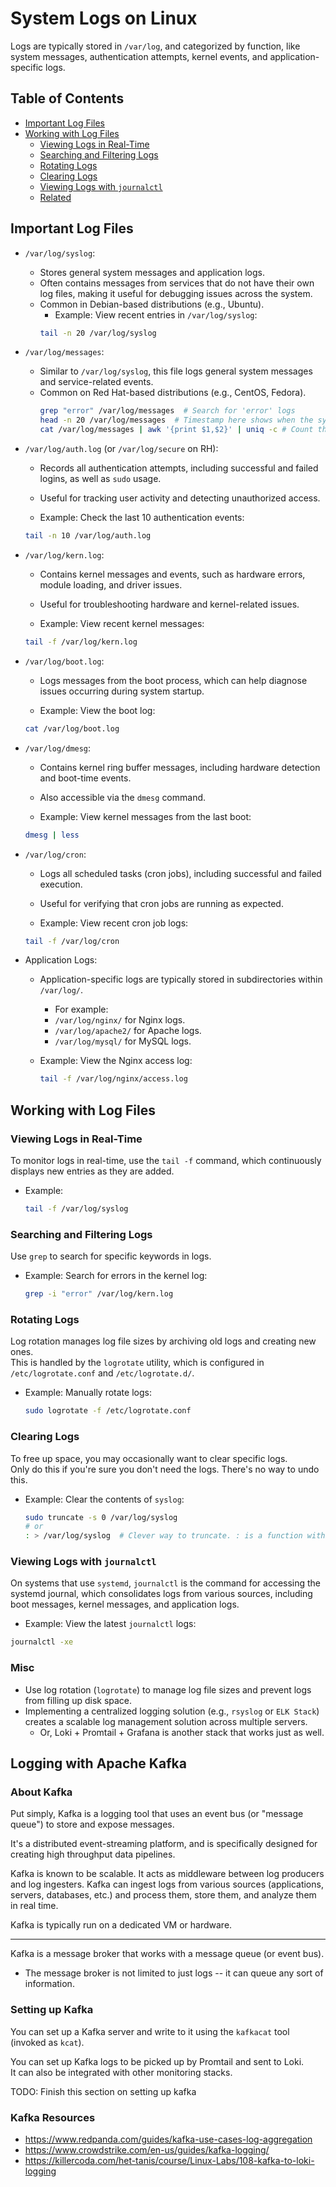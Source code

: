 

# System Logs on Linux


Logs are typically stored in `/var/log`, and categorized by function, like system 
messages, authentication attempts, kernel events, and application-specific logs.  

## Table of Contents
* [Important Log Files](#important-log-files) 
* [Working with Log Files](#working-with-log-files) 
    * [Viewing Logs in Real-Time](#viewing-logs-in-real-time) 
    * [Searching and Filtering Logs](#searching-and-filtering-logs) 
    * [Rotating Logs](#rotating-logs) 
    * [Clearing Logs](#clearing-logs) 
    * [Viewing Logs with `journalctl`](#viewing-logs-with-journalctl) 
    * [Related](#related) 


## Important Log Files

* `/var/log/syslog`:
     * Stores general system messages and application logs.
     * Often contains messages from services that do not have their own log files, making it useful for debugging issues across the system.
     * Common in Debian-based distributions (e.g., Ubuntu).
       * Example: View recent entries in `/var/log/syslog`:
        ```bash
        tail -n 20 /var/log/syslog
        ```

* `/var/log/messages`:
    * Similar to `/var/log/syslog`, this file logs general system messages and service-related events.
    * Common on Red Hat-based distributions (e.g., CentOS, Fedora).
      ```bash
      grep "error" /var/log/messages  # Search for 'error' logs
      head -n 20 /var/log/messages  # Timestamp here shows when the system booted up last
      cat /var/log/messages | awk '{print $1,$2}' | uniq -c # Count the number of daily entries
      ```


* `/var/log/auth.log` (or `/var/log/secure` on RH):
    * Records all authentication attempts, including successful and failed logins, as well as `sudo` usage.
    * Useful for tracking user activity and detecting unauthorized access.
  
    * Example: Check the last 10 authentication events:
  ```bash
  tail -n 10 /var/log/auth.log
  ```

* `/var/log/kern.log`:
    * Contains kernel messages and events, such as hardware errors, module loading, and driver issues.
    * Useful for troubleshooting hardware and kernel-related issues.
  
    * Example: View recent kernel messages:
  ```bash
  tail -f /var/log/kern.log
  ```

* `/var/log/boot.log`:
    * Logs messages from the boot process, which can help diagnose issues occurring during system startup.
  
    * Example: View the boot log:
  ```bash
  cat /var/log/boot.log
  ```

* `/var/log/dmesg`:
    * Contains kernel ring buffer messages, including hardware detection and boot-time events.
    * Also accessible via the `dmesg` command.
  
    * Example: View kernel messages from the last boot:
  ```bash
  dmesg | less
  ```

* `/var/log/cron`:
    * Logs all scheduled tasks (cron jobs), including successful and failed execution.
    * Useful for verifying that cron jobs are running as expected.
  
    * Example: View recent cron job logs:
  ```bash
  tail -f /var/log/cron
  ```

* Application Logs:
    * Application-specific logs are typically stored in subdirectories within `/var/log/`.  
        * For example:
        * `/var/log/nginx/` for Nginx logs.
        * `/var/log/apache2/` for Apache logs.
        * `/var/log/mysql/` for MySQL logs.

    * Example: View the Nginx access log:
      ```bash
      tail -f /var/log/nginx/access.log
      ```

## Working with Log Files

### Viewing Logs in Real-Time
To monitor logs in real-time, use the `tail -f` command, which continuously displays new entries as they are added.

* Example:
  ```bash
  tail -f /var/log/syslog
  ```

### Searching and Filtering Logs
Use `grep` to search for specific keywords in logs.

* Example: Search for errors in the kernel log:
  ```bash
  grep -i "error" /var/log/kern.log
  ```

### Rotating Logs
Log rotation manages log file sizes by archiving old logs and creating new ones.  
This is handled by the `logrotate` utility, which is configured in `/etc/logrotate.conf` and `/etc/logrotate.d/`.

* Example: Manually rotate logs:
  ```bash
  sudo logrotate -f /etc/logrotate.conf
  ```

### Clearing Logs
To free up space, you may occasionally want to clear specific logs.  
Only do this if you're sure you don't need the logs. There's no way to undo this.  

* Example: Clear the contents of `syslog`:
  ```bash
  sudo truncate -s 0 /var/log/syslog
  # or
  : > /var/log/syslog  # Clever way to truncate. : is a function with no output.
  ```

### Viewing Logs with `journalctl`
On systems that use `systemd`, `journalctl` is the command for accessing the systemd journal, which consolidates logs from various sources, including boot messages, kernel messages, and application logs.

* Example: View the latest `journalctl` logs:
```bash
journalctl -xe
```

### Misc
* Use log rotation (`logrotate`) to manage log file sizes and prevent logs from filling up disk space.
* Implementing a centralized logging solution (e.g., `rsyslog` or `ELK Stack`) 
  creates a scalable log management solution across multiple servers.
    - Or, Loki + Promtail + Grafana is another stack that works just as well.  

## Logging with Apache Kafka

### About Kafka
Put simply, Kafka is a logging tool that uses an event bus (or "message queue") to 
store and expose messages.  

It's a distributed event-streaming platform, and is specifically designed for
creating high throughput data pipelines.  

Kafka is known to be scalable. It acts as middleware between log producers and log
ingesters. Kafka can ingest logs from various sources (applications, servers,
databases, etc.) and process them, store them, and analyze them in real time.  

Kafka is typically run on a dedicated VM or hardware.  

---

Kafka is a message broker that works with a message queue (or event bus).  
* The message broker is not limited to just logs -- it can queue any sort of information.  


### Setting up Kafka
You can set up a Kafka server and write to it using the `kafkacat` tool (invoked 
as `kcat`).  

You can set up Kafka logs to be picked up by Promtail and sent to Loki.  
It can also be integrated with other monitoring stacks.  


TODO: Finish this section on setting up kafka


### Kafka Resources
- <https://www.redpanda.com/guides/kafka-use-cases-log-aggregation>
- <https://www.crowdstrike.com/en-us/guides/kafka-logging/>
- <https://killercoda.com/het-tanis/course/Linux-Labs/108-kafka-to-loki-logging>
